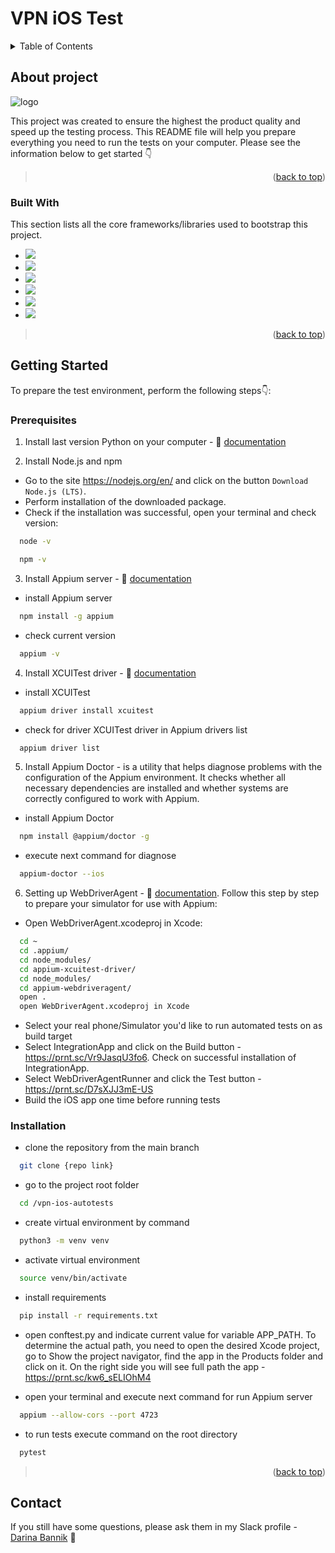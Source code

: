 # VPN iOS Test

<details>
  <summary>Table of Contents</summary>
  <ol>
    <li>
      <a href="#about-the-project">About The Project</a>
      <ul>
        <li><a href="#built-with">Built With</a></li>
      </ul>
    </li>
    <li>
      <a href="#getting-started">Getting Started</a>
      <ul>
        <li><a href="#prerequisites">Prerequisites</a></li>
        <li><a href="#installation">Installation</a></li>
      </ul>
    </li>
        <li><a href="#contact">Contact</a></li>
  </ol>
</details>


## About project 

![logo](https://www.facebook.com/photo/?fbid=122139127040174832&set=p.122139127040174832)

This project was created to ensure the highest the product quality and speed up the testing process.
This README file will help you prepare everything you need to run the tests on your computer.
Please see the information below to get started 👇

> <p align="right">(<a href="#readme-top">back to top</a>)</p>

### Built With
This section lists all the core frameworks/libraries used to bootstrap this project. 

- <img src="https://img.shields.io/badge/Python-3776AB?style=for-the-badge&logo=python&logoColor=yellow"/>
- <img src="https://img.shields.io/badge/Node.js-5FA04E?style=for-the-badge&logo=node.js&logoColor=white"/>
- <img src="https://img.shields.io/badge/npm-CB3837?style=for-the-badge&logo=npm&logoColor=white"/>
- <img src="https://img.shields.io/badge/Appium-EE376D?style=for-the-badge&logo=appium&logoColor=white"/>
- <img src="https://img.shields.io/badge/XCUITest-83B81A?style=for-the-badge"/>
- <img src="https://img.shields.io/badge/XCode-147EFB?style=for-the-badge&logo=xcode&logoColor=white"/>

> <p align="right">(<a href="#readme-top">back to top</a>)</p>

## Getting Started
To prepare the test environment, perform the following steps👇:
### Prerequisites

1. Install last version Python on your computer - 🧐 [documentation](https://www.python.org/downloads/)

2. Install Node.js and npm
- Go to the site https://nodejs.org/en/ and click on the button `Download Node.js (LTS)`.
- Perform installation of the downloaded package.
- Check if the installation was successful, open your terminal and check version:
```sh
  node -v
  ```
```sh
  npm -v
  ```

3. Install Appium server - 🧐 [documentation](https://appium.io/docs/en/2.11/quickstart/install/)
- install Appium server
```sh
  npm install -g appium
  ```
- check current version 
```sh
  appium -v
  ```
4. Install XCUITest driver - 🧐 [documentation](https://appium.github.io/appium-xcuitest-driver/7.24/installation/)

- install XCUITest 
```sh
  appium driver install xcuitest
  ```
- сheck for driver XCUITest driver in Appium drivers list
```sh
  appium driver list
  ```
5. Install Appium Doctor - is a utility that helps diagnose problems with the configuration of the Appium environment. It checks whether all necessary dependencies are installed and whether systems are correctly configured to work with Appium. 
- install Appium Doctor 
```sh
  npm install @appium/doctor -g
  ```
- execute next command for diagnose
```sh
  appium-doctor --ios
  ```

6. Setting up WebDriverAgent - 🧐 [documentation](https://appium.github.io/appium-xcuitest-driver/4.24/wda-custom-server/).
Follow this step by step to prepare your simulator for use with Appium:
- Open WebDriverAgent.xcodeproj in Xcode:
```sh
  cd ~
  cd .appium/
  cd node_modules/
  cd appium-xcuitest-driver/
  cd node_modules/
  cd appium-webdriveragent/
  open .
  open WebDriverAgent.xcodeproj in Xcode 
  ```
- Select your real phone/Simulator you'd like to run automated tests on as build target
- Select IntegrationApp and click on the Build button - https://prnt.sc/Vr9JasqU3fo6. Check on successful installation of IntegrationApp.
- Select WebDriverAgentRunner and click the Test button - https://prnt.sc/D7sXJJ3mE-US
- Build the iOS app one time before running tests

### Installation
- clone the repository from the main branch 
```sh
  git clone {repo link}
  ```
- go to the project root folder 
```sh
  cd /vpn-ios-autotests
  ```
- create virtual environment by command
```sh
  python3 -m venv venv
  ```
- activate virtual environment
```sh
  source venv/bin/activate
  ```
- install requirements
```sh
  pip install -r requirements.txt
  ```
- open conftest.py and indicate current value for variable APP_PATH. To determine the actual path, you need to open the desired Xcode project, go to Show the project navigator, find the app in the Products folder and click on it. On the right side you will see full path the app - https://prnt.sc/kw6_sELIOhM4

- open your terminal and execute next command for run Appium server 
```sh
  appium --allow-cors --port 4723
  ```
- to run tests execute command on the root directory
```sh
  pytest
  ```

> <p align="right">(<a href="#readme-top">back to top</a>)</p>

## Contact
If you still have some questions, please ask them in my Slack profile - [Darina Bannik]() 🙌